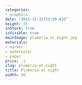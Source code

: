 ```yaml
---
categories:
- graphics
date: "2015-12-31T23:59:43Z"
height: 35
inStock: true
isVisible: true
mainImage: plumeria_at_night.jpg
materials:
- marker
- watercolor
- paper
price: -1
slug: plumeria-at-night
title: Plumeria at night
width: 50
---
```


